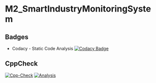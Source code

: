 # M2_SmartIndustryMonitoringSystem

## Badges
* Codacy - Static Code Analysis [![Codacy Badge](https://app.codacy.com/project/badge/Grade/c2065f253f864511adeaf921d59fc935)](https://www.codacy.com/gh/GKCHANDRU/M2_SmartIndustryMonitoringSystem/dashboard?utm_source=github.com&amp;utm_medium=referral&amp;utm_content=GKCHANDRU/M2_SmartIndustryMonitoringSystem&amp;utm_campaign=Badge_Grade)


## CppCheck
[![Cpp-Check](https://github.com/GKCHANDRU/M2_SmartMonitoringSystem/actions/workflows/c-cpp.yml/badge.svg)](https://github.com/GKCHANDRU/M2_SmartMonitoringSystem/actions/workflows/c-cpp.yml)
[![Analysis](https://github.com/GKCHANDRU/M2_SmartMonitoringSystem/actions/workflows/analysis.yml/badge.svg)](https://github.com/GKCHANDRU/M2_SmartMonitoringSystem/actions/workflows/analysis.yml)

